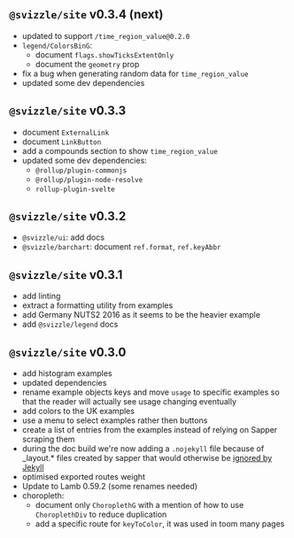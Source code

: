## `@svizzle/site` v0.3.4 (next)

- updated to support `/time_region_value@0.2.0`
- `legend/ColorsBinG`:
   - document `flags.showTicksExtentOnly`
   - document the `geometry` prop
- fix a bug when generating random data for `time_region_value`
- updated some dev dependencies

## `@svizzle/site` v0.3.3

- document `ExternalLink`
- document `LinkButton`
- add a compounds section to show `time_region_value`
- updated some dev dependencies:
	- `@rollup/plugin-commonjs`
	- `@rollup/plugin-node-resolve`
	- `rollup-plugin-svelte`


## `@svizzle/site` v0.3.2

- `@svizzle/ui`: add docs
- `@svizzle/barchart`: document `ref.format`, `ref.keyAbbr`


## `@svizzle/site` v0.3.1

- add linting
- extract a formatting utility from examples
- add Germany NUTS2 2016 as it seems to be the heavier example
- add `@svizzle/legend` docs


## `@svizzle/site` v0.3.0

- add histogram examples
- updated dependencies
- rename example objects keys and move `usage` to specific examples so that the reader will actually see usage changing eventually
- add colors to the UK examples
- use a menu to select examples rather then buttons
- create a list of entries from the examples instead of relying on Sapper scraping them
- during the doc build we're now adding a `.nojekyll` file because of _layout.* files created by sapper that would otherwise be [ignored by Jekyll](https://help.github.com/en/enterprise/2.14/user/articles/files-that-start-with-an-underscore-are-missing)
- optimised exported routes weight
- Update to Lamb 0.59.2 (some renames needed)
- choropleth:
	- document only `ChoroplethG` with a mention of how to use `ChoroplethDiv` to reduce duplication
	- add a specific route for `keyToColor`, it was used in toom many pages
